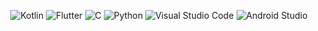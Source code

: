 <div align="center">
  
![Kotlin](https://img.shields.io/badge/Kotlin-7F52FF.svg?&style=for-the-badge&logo=Kotlin&logoColor=white)
![Flutter](https://img.shields.io/badge/Flutter-02569B.svg?&style=for-the-badge&logo=Flutter&logoColor=white)
![C](https://img.shields.io/badge/C-A8B9CC.svg?&style=for-the-badge&logo=C&logoColor=white)
![Python](https://img.shields.io/badge/Python-3776AB.svg?&style=for-the-badge&logo=Python&logoColor=white)
![Visual Studio Code](https://img.shields.io/badge/Visual%20Studio%20Code-007ACC.svg?&style=for-the-badge&logo=Visual%20Studio%20Code&logoColor=white)
![Android Studio](https://img.shields.io/badge/Android%20Studio-3DDC84.svg?&style=for-the-badge&logo=Android%20Studio&logoColor=white)
  
</div>

